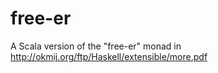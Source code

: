 # free-er

A Scala version of the "free-er" monad in http://okmij.org/ftp/Haskell/extensible/more.pdf
